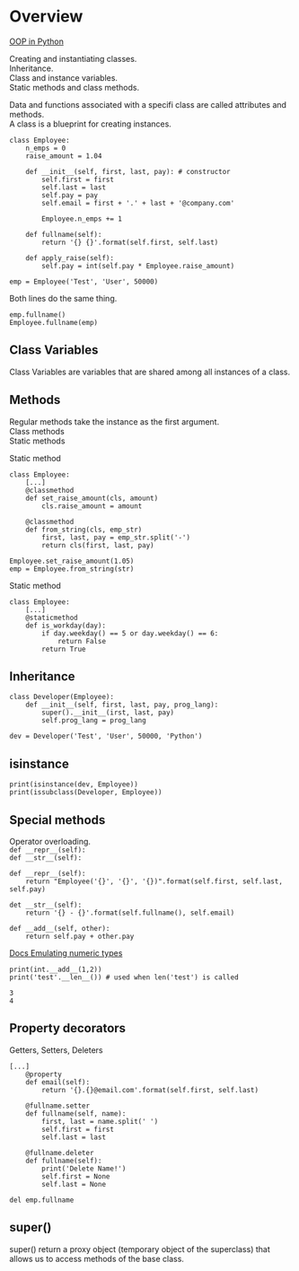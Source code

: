# Overview

[OOP in Python](https://www.youtube.com/watch?v=-pEs-Bss8Wc)  

Creating and instantiating classes.  
Inheritance.  
Class and instance variables.  
Static methods and class methods.  

Data and functions associated with a specifi class are called attributes and methods.  
A class is a blueprint for creating instances.  
```
class Employee:
	n_emps = 0
	raise_amount = 1.04

	def __init__(self, first, last, pay): # constructor
		self.first = first
		self.last = last
		self.pay = pay
		self.email = first + '.' + last + '@company.com'

		Employee.n_emps += 1

	def fullname(self):
		return '{} {}'.format(self.first, self.last)

	def apply_raise(self):
		self.pay = int(self.pay * Employee.raise_amount)

emp = Employee('Test', 'User', 50000)
```
Both lines do the same thing.
```
emp.fullname()
Employee.fullname(emp)
```

## Class Variables
Class Variables are variables that are shared among all instances of a class.  

## Methods
Regular methods take the instance as the first argument.  
Class methods  
Static methods  

Static method
```
class Employee:
	[...]
	@classmethod
	def set_raise_amount(cls, amount)
		cls.raise_amount = amount

	@classmethod
	def from_string(cls, emp_str)
		first, last, pay = emp_str.split('-')
		return cls(first, last, pay)

Employee.set_raise_amount(1.05)
emp = Employee.from_string(str)
```
Static method
```
class Employee:
	[...]
	@staticmethod
	def is_workday(day):
		if day.weekday() == 5 or day.weekday() == 6:
			return False
		return True
```

## Inheritance

```
class Developer(Employee):
	def __init__(self, first, last, pay, prog_lang):
		super().__init__(irst, last, pay)
		self.prog_lang = prog_lang

dev = Developer('Test', 'User', 50000, 'Python')
```

## isinstance
```
print(isinstance(dev, Employee))
print(issubclass(Developer, Employee))
```

## Special methods
Operator overloading.  
`def __repr__(self):`  
`def __str__(self):`  
```
def __repr__(self):
	return "Employee('{}', '{}', '{})".format(self.first, self.last, self.pay)

det __str__(self):
	return '{} - {}'.format(self.fullname(), self.email)

def __add__(self, other):
	return self.pay + other.pay
```

[Docs Emulating numeric types](https://docs.python.org/3/reference/datamodel.html#emulating-numeric-types)  

```
print(int.__add__(1,2))
print('test'.__len__()) # used when len('test') is called
```
`3`  
`4`  

## Property decorators
Getters, Setters, Deleters  
```
[...]
	@property
	def email(self):
		return '{}.{}@email.com'.format(self.first, self.last)

	@fullname.setter
	def fullname(self, name):
		first, last = name.split(' ')
		self.first = first
		self.last = last

	@fullname.deleter
	def fullname(self):
		print('Delete Name!')
		self.first = None
		self.last = None

del emp.fullname
```

## super()
super() return a proxy object (temporary object of the superclass) that allows us to access methods of the base class.  
